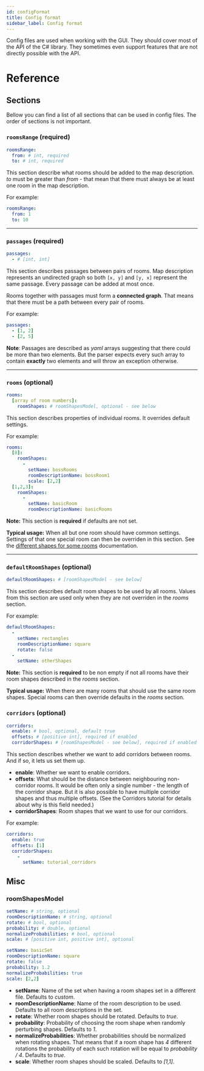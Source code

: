 ```yaml
---
id: configFormat
title: Config format
sidebar_label: Config format
---
```


Config files are used when working with the GUI. They should cover most of the API of the C# library. They sometimes even support features that are not directly possible with the API.

# Reference

## Sections
Bellow you can find a list of all sections that can be used in config files. The order of sections is not important.

### `roomsRange` (required)
```yaml
roomsRange:
  from: # int, required
  to: # int, required
```

This section describe what rooms should be added to the map description. _to_ must be greater than _from_ - that mean that there must always be at least one room in the map description.

For example:
```yaml
roomsRange:
  from: 1      
  to: 10
```

---

### `passages` (required)
```yaml
passages:
  - # [int, int]   
```
This section describes passages between pairs of rooms. Map description represents an undirected graph so both `[x, y]` and `[y, x]` represent the same passage. Every passage can be added at most once.

Rooms together with passages must form a **connected graph**. That means that there must be a path between every pair of rooms.

For example:
```yaml
passages:
  - [1, 2]
  - [2, 5] 
```

**Note**: Passages are described as _yaml_ arrays suggesting that there could be more than two elements. But the parser expects every such array to contain **exactly** two elements and will throw an exception otherwise.

---

### `rooms` (optional)
```yaml
rooms:
  [array of room numbers]:
    roomShapes: # roomShapesModel, optional - see below
```

This section describes properties of individual rooms. It overrides default settings.

For example:
```yaml
rooms:
  [8]:
    roomShapes:
      -
        setName: bossRooms
        roomDescriptionName: bossRoom1
        scale: [2,2]
  [1,2,3]:
    roomShapes:
      -
        setName: basicRoom
        roomDescriptionName: basicRooms
```

**Note:** This section is **required** if defaults are not set.

**Typical usage:**
When all but one room should have common settings. Settings of that one special room can then be overriden in this section. See the [different shapes for some rooms](differentShapesMapDescription.md) documentation.

---

### `defaultRoomShapes` (optional)
```yaml
defaultRoomShapes: # [roomShapesModel - see below]
```

This section describes default room shapes to be used by all rooms. Values from this section are used only when they are not overriden in the _rooms_ section.

For example:
```yaml
defaultRoomShapes:
  -
    setName: rectangles
    roomDescriptionName: square
    rotate: false
  -
    setName: otherShapes
```

**Note:** This section is **required** to be non empty if not all rooms have their room shapes described in the _rooms_ section.

**Typical usage:** When there are many rooms that should use the same room shapes. Special rooms can then override defaults in the _rooms_ section.

### `corridors` (optional)
```yaml
corridors:
  enable: # bool, optional, default true
  offsets: # [positive int], required if enabled
  corridorShapes: # [roomShapesModel - see below], required if enabled
```

This section describes whether we want to add corridors between rooms. And if so, it lets us set them up.

- **enable**: Whether we want to enable corridors.
- **offsets**: What should be the distance between neighbouring non-corridor rooms. It would be often only a single number - the length of the corridor shape. But it is also possible to have multiple corridor shapes and thus multiple offsets. (See the Corridors tutorial for details about why is this field needed.)
- **corridorShapes**: Room shapes that we want to use for our corridors.

For example:
```yaml
corridors:
  enable: true
  offsets: [1]
  corridorShapes:
    -
      setName: tutorial_corridors
```

## Misc

### roomShapesModel
```yaml
setName: # string, optional
roomDescriptionName: # string, optional
rotate: # bool, optional
probability: # double, optional
normalizeProbabilities: # bool, optional
scale: # [positive int, positive int], optional
```

```yaml
setName: basicSet
roomDescriptionName: square
rotate: false
probability: 1.2
normalizeProbabilities: true
scale: [2,2]
```

- **setName**: Name of the set when having a room shapes set in a different file. Defaults to _custom_.
- **roomDescriptionName**: Name of the room description to be used. Defaults to all room descriptions in the set.
- **rotate**: Whether room shapes should be rotated. Defaults to _true_.
- **probability**: Probability of choosing the room shape when randomly perturbing shapes. Defaults to _1_.
- **normalizeProbabilities**: Whether probabilities should be normalized when rotating shapes. That means that if a room shape has _4_ different rotations the probability of each such rotation will be equal to _probability / 4_. Defaults to _true_.
- **scale**: Whether room shapes should be scaled. Defaults to _[1,1]_.
